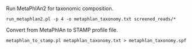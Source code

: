 Run MetaPhlAn2 for taxonomic composition.

    run_metaphlan2.pl -p 4 -o metaphlan_taxonomy.txt screened_reads/*

Convert from MetaPhlAn to STAMP profile file.

    metaphlan_to_stamp.pl metaphlan_taxonomy.txt > metaphlan_taxonomy.spf
